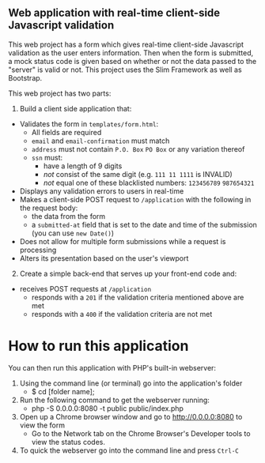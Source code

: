 Web application with real-time client-side Javascript validation
---

This web project has a form which gives real-time client-side Javascript validation as the user enters information. 
Then when the form is submitted, a mock status code is given based on whether or not the data passed to the 
"server" is valid or not. This project uses the Slim Framework as well as Bootstrap.

This web project has two parts:

1. Build a client side application that:

  - Validates the form in `templates/form.html`:
    - All fields are required
    - `email` and `email-confirmation` must match
    - `address` must not contain `P.O. Box` `PO Box` or any variation thereof
    - `ssn` must:
      - have a length of 9 digits
      - _not_ consist of the same digit (e.g. `111 11 1111` is INVALID)
      - _not_ equal one of these blacklisted numbers: `123456789` `987654321`
 - Displays any validation errors to users in real-time
 - Makes a client-side POST request to `/application` with the following in the request body:
    - the data from the form
    - a `submitted-at` field that is set to the date and time of the submission (you can use `new Date()`)
 - Does not allow for multiple form submissions while a request is processing
 - Alters its presentation based on the user's viewport

2. Create a simple back-end that serves up your front-end code and:
  - receives POST requests at `/application`
    - responds with a `201` if the validation criteria mentioned above are met
    - responds with a `400` if the validation criteria are not met


# How to run this application

You can then run this application with PHP's built-in webserver:

1. Using the command line (or terminal) go into the application's folder
    - $ cd [folder name]; 
2. Run the following command to get the webserver running:
    - php -S 0.0.0.0:8080 -t public public/index.php
3. Open up a Chrome browser window and go to http://0.0.0.0:8080 to view the form
    - Go to the Network tab on the Chrome Browser's Developer tools to view the status codes.
4. To quick the webserver go into the command line and press `Ctrl-C` 



